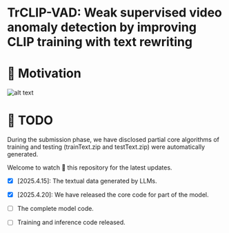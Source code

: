 # TrCLIP-VAD: Weak supervised video anomaly detection by improving CLIP training with text rewriting
# :rocket: Motivation
![alt text]((https://github.com/ssjlyh/TrCLIP-VAD/blob/main/data/framework.png) "Image Title")

# :calendar: TODO

During the submission phase, we have disclosed partial core algorithms of training and testing (trainText.zip and testText.zip) were automatically generated.

Welcome to watch :eyes: this repository for the latest updates.

- [x] [2025.4.15]: The textual data generated by LLMs.
- [x] [2025.4.20]: We have released the core code for part of the model.
- [ ] The complete model code.
- [ ] Training and inference code released.

